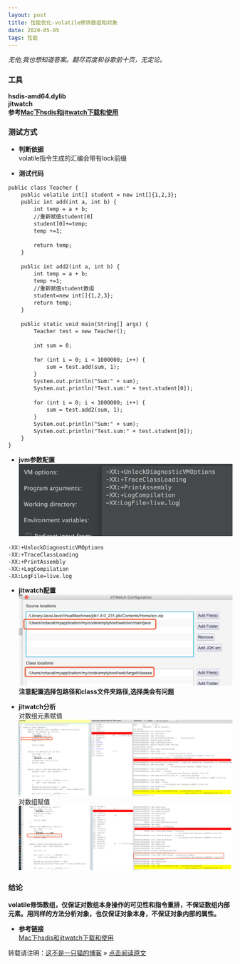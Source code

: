```yaml
---
layout: post
title: 性能优化-volatile修饰数组和对象
date: 2020-05-05
tags: 性能  
---
```

*无他,我也想知道答案。翻尽百度和谷歌前十页，无定论。*
### **工具** 
**hsdis-amd64.dylib<br/>**
**jitwatch<br/>**
**参考[Mac下hsdis和jitwatch下载和使用](https://blog.csdn.net/hellozhxy/article/details/80637366) <br/>**

### **测试方式**
- **判断依据<br/>**
volatile指令生成的汇编会带有lock前缀

- **测试代码<br/>**

```
public class Teacher {
    public volatile int[] student = new int[]{1,2,3};
    public int add(int a, int b) {
        int temp = a + b;
        //重新赋值student[0]
        student[0]+=temp;
        temp +=1;

        return temp;
    }

    public int add2(int a, int b) {
        int temp = a + b;
        temp +=1;
        //重新赋值student数组
        student=new int[]{1,2,3};
        return temp;
    }

    public static void main(String[] args) {
        Teacher test = new Teacher();

        int sum = 0;

        for (int i = 0; i < 1000000; i++) {
            sum = test.add(sum, 1);
        }
        System.out.println("Sum:" + sum);
        System.out.println("Test.sum:" + test.student[0]);

        for (int i = 0; i < 1000000; i++) {
            sum = test.add2(sum, 1);
        }
        System.out.println("Sum:" + sum);
        System.out.println("Test.sum:" + test.student[0]);
    }
}
```

- **jvm参数配置<br/>**
![](/images/posts/volatile/idea.png)<br/>

```
-XX:+UnlockDiagnosticVMOptions
-XX:+TraceClassLoading
-XX:+PrintAssembly
-XX:+LogCompilation
-XX:LogFile=live.log
```
- **jitwatch配置<br/>**
![](/images/posts/volatile/jitwatchconfig.png)<br/>
**注意配置选择包路径和class文件夹路径,选择类会有问题**

- **jitwatch分析<br/>**
 对数组元素赋值<br/>
![](/images/posts/volatile/nolock.png)<br/>
 对数组赋值<br/>
![](/images/posts/volatile/lock.png)<br/>

### **结论**
  **volatile修饰数组，仅保证对数组本身操作的可见性和指令重排，不保证数组内部元素。用同样的方法分析对象，也仅保证对象本身，不保证对象内部的属性。<br/>**

- **参考链接<br/>**
  [Mac下hsdis和jitwatch下载和使用](https://blog.csdn.net/hellozhxy/article/details/80637366)  
  
转载请注明：[这不是一只猫的博客](http://1024.notacat.cn) » [点击阅读原文](http://1024.notacat.cn/2020/05/%E6%80%A7%E8%83%BD%E4%BC%98%E5%8C%96-volatile%E4%BF%AE%E9%A5%B0%E6%95%B0%E7%BB%84%E5%92%8C%E5%AF%B9%E8%B1%A1/)


